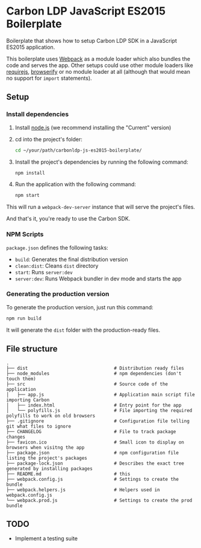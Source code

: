 # Carbon LDP JavaScript ES2015 Boilerplate

Boilerplate that shows how to setup Carbon LDP SDK in a JavaScript ES2015 application.

This boilerplate uses [Webpack](https://webpack.js.org) as a module loader which also bundles the code and serves the app. Other setups could use other module loaders like [requirejs](http://requirejs.org/), 
[browserify](http://browserify.org/) or no module loader at all (although that would mean no support for `import` statements).

## Setup

### Install dependencies
1. Install [node.js](https://nodejs.org/en/) (we recommend installing the "Current" version)
2. cd into the project's folder:

    ```bash
    cd ~/your/path/carbonldp-js-es2015-boilerplate/
    ```
3. Install the project's dependencies by running the following command:

    ```bash
    npm install
    ```
4. Run the application with the following command:

    ```bash
    npm start
    ```
This will run a `webpack-dev-server` instance that will serve the project's files.

And that's it, you're ready to use the Carbon SDK.


### NPM Scripts

`package.json` defines the following tasks:

- `build`: Generates the final distribution version
- `clean:dist`: Cleans `dist` directory
- `start`: Runs `server:dev`
- `server:dev`: Runs Webpack bundler in dev mode and starts the app


### Generating the production version

To generate the production version, just run this command:

```bash
npm run build
```

It will generate the `dist` folder with the production-ready files.

## File structure

    .
    ├── dist                                # Distribution ready files
    ├── node_modules                        # npm dependencies (don't touch them)
    ├── src                                 # Source code of the application
    │   ├── app.js                          # Application main script file importing Carbon
    │   ├── index.html                      # Entry point for the app
    │   └── polyfills.js                    # File importing the required polyfills to work on old browsers
    ├── .gitignore                          # Configuration file telling git what files to ignore
    ├── CHANGELOG                           # File to track package changes
    ├── favicon.ico                         # Small icon to display on browsers when visitng the app
    ├── package.json                        # npm configuration file listing the project's packages
    ├── package-lock.json                   # Describes the exact tree generated by installing packages
    ├── README.md                           # this
    ├── webpack.config.js                   # Settings to create the bundle
    ├── webpack.helpers.js                  # Helpers used in webpack.config.js
    └── webpack.prod.js                     # Settings to create the prod bundle

## TODO

- Implement a testing suite